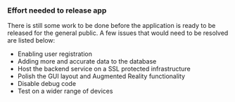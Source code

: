 
### Effort needed to release app

There is still some work to be done before the application is ready to be released for the general public. A few issues that would need to be resolved are listed below:

* Enabling user registration
* Adding more and accurate data to the database
* Host the backend service on a SSL protected infrastructure
* Polish the GUI layout and Augmented Reality functionality
* Disable debug code
* Test on a wider range of devices

